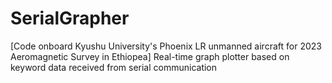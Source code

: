 # SerialGrapher
[Code onboard Kyushu University's Phoenix LR unmanned aircraft for 2023 Aeromagnetic Survey in Ethiopea]
Real-time graph plotter based on keyword data received from serial communication
